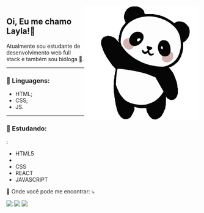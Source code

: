 <img src="https://github.com/layla-snogueira/layla-snogueira/blob/main/panda-waving-cartoon-sticker.gif" min-width="400px" max-width="400px" width="300px" align="right" alt="Computador iuriCode">

<h2 align="left"> 
  Oi, Eu me chamo <strong>Layla!🐼</strong></h2>
<p   align="left">Atualmente sou estudante de desenvolvimento web full stack e também sou bióloga 🌿.</p>
<hr>
<h3 align="left">🦄 Linguagens: </h3>
  <ul align="left">
    <li> HTML;</li>
    <li>CSS;</li>
   <li>JS.</li>
</ul>
<hr>
<h3 align="left">📖 Estudando:</h3>:
<ul>
  <li>HTML5<li>
  <li>CSS</li>
  <li>REACT</li>
  <li>JAVASCRIPT</li>
</ul>

<p align="left">
 💌 Onde você pode me encontrar: ⤵️
</p>

<p align="left">
  <a href="#" alt="Gmail">
  <img src="https://img.shields.io/badge/-Gmail-FF0000?style=flat-square&labelColor=FF0000&logo=gmail&logoColor=white&link=laylas.snogueira@gmailcom" /></a>

  <a href="#" alt="Linkedin">
  <img src="https://img.shields.io/badge/-Linkedin-0e76a8?style=flat-square&logo=Linkedin&logoColor=white&link=https://www.linkedin.com/in/layla-nogueira-028396150/" /></a>

  <a href="#" alt="Instagram">
  <img src="https://img.shields.io/badge/-Instagram-DF0174?style=flat-square&labelColor=DF0174&logo=instagram&logoColor=white&link=https://www.instagram.com/layla_snogueira/"/></a>
</p>  
